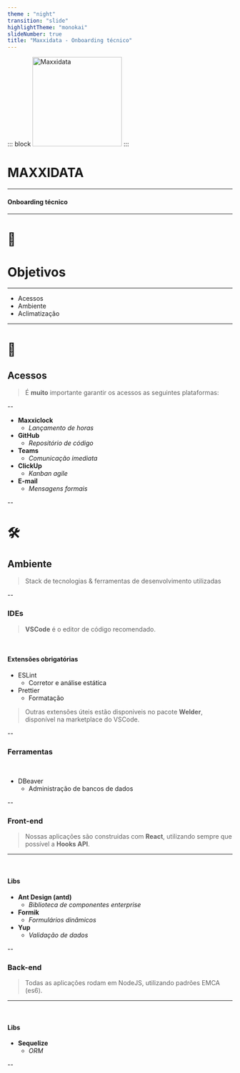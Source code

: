 ```yaml
---
theme : "night"
transition: "slide"
highlightTheme: "monokai"
slideNumber: true
title: "Maxxidata - Onboarding técnico"
---
```


::: block
<img
  width="200"
  style="border:none;background:none"
  data-src="https://d1fdloi71mui9q.cloudfront.net/FLXijZPTKmWvnggDL9Kg_b6f0fc48c6c346beb7bdc567d4c3c89f4" alt="Maxxidata"
/>
:::

# MAXXIDATA

----

#### Onboarding técnico

---

# 🎯

# Objetivos

----

- Acessos
- Ambiente
- Aclimatização

---

# 🔑

## Acessos

> É **muito** importante garantir os acessos as seguintes plataformas:

--

- **Maxxiclock**
  - *Lançamento de horas*
- **GitHub**
  - *Repositório de código*
- **Teams**
  - *Comunicação imediata*
- **ClickUp**
  - *Kanban agile*
- **E-mail**
  - *Mensagens formais*

--

# 🛠

## Ambiente

> Stack de tecnologias & ferramentas de desenvolvimento utilizadas

--

### IDEs

> **VSCode** é o editor de código recomendado.

<br />

#### Extensões **obrigatórias**

- ESLint
  - Corretor e análise estática
- Prettier
  - Formatação

> Outras extensões úteis estão disponiveis no pacote **Welder**, disponível na marketplace do VSCode.

--

### Ferramentas

<br />

- DBeaver
  - Administração de bancos de dados

--

### Front-end

> Nossas aplicações são construidas com **React**, utilizando sempre que possível a **Hooks API**.

----

<br />

#### Libs

- **Ant Design (antd)**
  - *Biblioteca de componentes enterprise*
- **Formik**
  - *Formulários dinâmicos*
- **Yup**
  - *Validação de dados*

--

### Back-end

> Todas as aplicações rodam em NodeJS, utilizando padrões EMCA (es6).

----

<br />

#### Libs

- **Sequelize**
  - *ORM*

--
